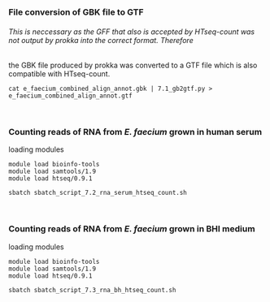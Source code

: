 ### File conversion of GBK file to GTF

###### This is neccessary as the GFF that also is accepted by HTseq-count was not output by prokka into the correct format. Therefore
the GBK file produced by prokka was converted to a GTF file which is also compatible with HTseq-count.  

```
cat e_faecium_combined_align_annot.gbk | 7.1_gb2gtf.py > e_faecium_combined_align_annot.gtf
```

<br>

### Counting reads of RNA from _E. faecium_ grown in human serum

loading modules

```
module load bioinfo-tools
module load samtools/1.9
module load htseq/0.9.1
```

```
sbatch sbatch_script_7.2_rna_serum_htseq_count.sh
```

<br>

### Counting reads of RNA from _E. faecium_ grown in BHI medium

loading modules

```
module load bioinfo-tools
module load samtools/1.9
module load htseq/0.9.1
```

```
sbatch sbatch_script_7.3_rna_bh_htseq_count.sh
```
